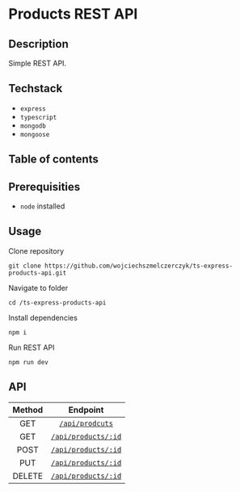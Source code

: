 # Products REST API

## Description

Simple REST API.

## Techstack

- `express`
- `typescript`
- `mongodb`
- `mongoose`

## Table of contents

## Prerequisities

- `node` installed

## Usage

Clone repository

```
git clone https://github.com/wojciechszmelczerczyk/ts-express-products-api.git
```

Navigate to folder

```
cd /ts-express-products-api
```

Install dependencies

```
npm i
```

Run REST API

```
npm run dev
```

## API

| Method |                 Endpoint                 |
| :----: | :--------------------------------------: |
|  GET   |     [`/api/prodcuts`](./docs/get.md)     |
|  GET   | [`/api/products/:id`](./docs/getById.md) |
|  POST  |  [`/api/products/:id`](./docs/post.md)   |
|  PUT   |   [`/api/products/:id`](./docs/put.md)   |
| DELETE | [`/api/products/:id`](./docs/delete.md)  |
